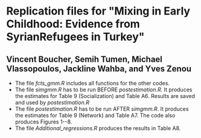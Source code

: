 # Replication files for "Mixing in Early Childhood:  Evidence from SyrianRefugees in Turkey"

## Vincent Boucher, Semih Tumen, Michael Vlassopoulos, Jackline Wahba, and Yves Zenou

+ The file *fcts_gmm.R* includes all functions for the other codes.
+ The file *simgmm.R* has to be run BEFORE *postestimation.R*. It produces the estimates for Table 9 (Socialization) and Table A6. Results are saved and used by *postestimation.R*
+ The file *postestimation.R* has to be run AFTER *simgmm.R*. It produces the estimates for Table 9 (Network) and Table A7. The code also produces Figures 1--8.
+ The file *Additional_regressions.R* produces the results in Table A8.
